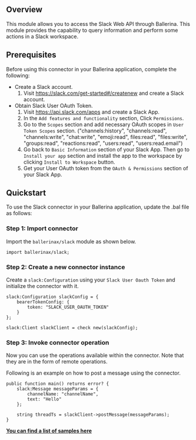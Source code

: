 ## Overview
This module allows you to access the Slack Web API through Ballerina. This module provides the capability
to query information and perform some actions in a Slack workspace.

## Prerequisites
Before using this connector in your Ballerina application, complete the following:

* Create a Slack account.
    1. Visit https://slack.com/get-started#/createnew and create a Slack account.
* Obtain Slack User OAuth Token.
    1. Visit https://api.slack.com/apps and create a Slack App.
    2. In the `Add features and functionality` section, Click `Permissions`.
    3. Go to the `Scopes` section and add necessary OAuth scopes in `User Token Scopes` section. ("channels:history", "channels:read", "channels:write", "chat:write", "emoji:read", files:read", "files:write", "groups:read", "reactions:read", "users:read", "users:read.email")
    4. Go back to `Basic Information` section of your Slack App. Then go to `Install your app` section and install the app to the workspace by clicking `Install to Workspace` button.
    5. Get your User OAuth token from the `OAuth & Permissions` section of your Slack App.

## Quickstart

To use the Slack connector in your Ballerina application, update the .bal file as follows:

### Step 1: Import connector
Import the `ballerinax/slack` module as shown below.
```ballerina
import ballerinax/slack;
```

### Step 2: Create a new connector instance
Create a `slack:Configuration` using your `Slack User Oauth Token` and initialize the connector with it.
```ballerina
slack:Configuration slackConfig = {
    bearerTokenConfig: {
        token: "SLACK_USER_OAUTH_TOKEN"
    }
};

slack:Client slackClient = check new(slackConfig);
```

### Step 3: Invoke connector operation
Now you can use the operations available within the connector. Note that they are in the form of remote operations.

Following is an example on how to post a message using the connector.

```ballerina
public function main() returns error? {
    slack:Message messageParams = {
        channelName: "channelName",
        text: "Hello"
    };

    string threadTs = slackClient->postMessage(messageParams);
}
```

**[You can find a list of samples here](https://github.com/ballerina-platform/module-ballerinax-slack/tree/master/samples)**
